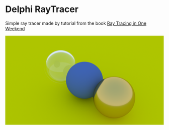 # Delphi RayTracer
Simple ray tracer made by tutorial from the book [Ray Tracing in One Weekend](http://www.amazon.com/Ray-Tracing-Weekend-Peter-Shirley-ebook/dp/B01B5AODD8)

![](Images\Renders\IsItCorrectFrensel_1500rpp.png)